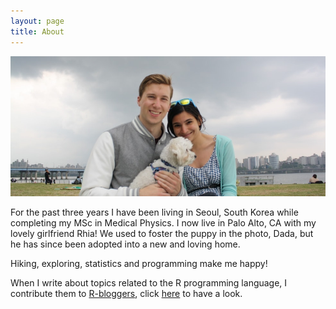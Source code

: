 ```yaml
---
layout: page
title: About
---
```


<div>
  <img src="/figs/RhiaDada.jpg" alt="Woohoo!" title="Very Cute" width="750px"/>
</div>

For the past three years I have been living in Seoul, South Korea while completing my MSc in Medical Physics. I now live in Palo Alto, CA with my lovely girlfriend Rhia! We used to foster the puppy in the photo, Dada,  but he has since been adopted into a new and loving home.

Hiking, exploring, statistics and programming make me happy!

When I write about topics related to the R programming language, I contribute them to <a href="http://www.r-bloggers.com/">R-bloggers</a>, click <a href="http://www.r-bloggers.com/">here</a> to have a look.
